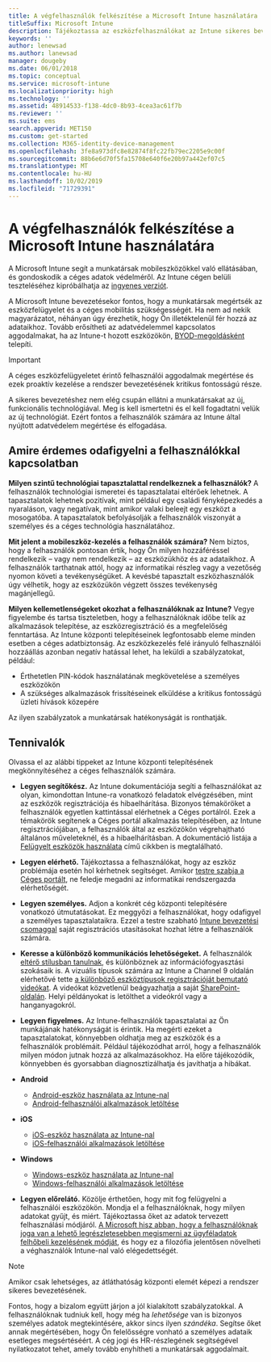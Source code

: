 ```yaml
---
title: A végfelhasználók felkészítése a Microsoft Intune használatára
titleSuffix: Microsoft Intune
description: Tájékoztassa az eszközfelhasználókat az Intune sikeres bevezetése érdekében.
keywords: ''
author: lenewsad
ms.author: lanewsad
manager: dougeby
ms.date: 06/01/2018
ms.topic: conceptual
ms.service: microsoft-intune
ms.localizationpriority: high
ms.technology: ''
ms.assetid: 48914533-f138-4dc0-8b93-4cea3ac61f7b
ms.reviewer: ''
ms.suite: ems
search.appverid: MET150
ms.custom: get-started
ms.collection: M365-identity-device-management
ms.openlocfilehash: 3fe8a973dfc8e82874f8fc22fb79ec2205e9c00f
ms.sourcegitcommit: 88b6e6d70f5fa15708e640f6e20b97a442ef07c5
ms.translationtype: MT
ms.contentlocale: hu-HU
ms.lasthandoff: 10/02/2019
ms.locfileid: "71729391"
---
```

# <a name="how-to-educate-your-end-users-about-microsoft-intune"></a>A végfelhasználók felkészítése a Microsoft Intune használatára

A Microsoft Intune segít a munkatársak mobileszközökkel való ellátásában, és gondoskodik a céges adatok védelméről. Az Intune cégen belüli teszteléséhez kipróbálhatja az [ingyenes verziót](free-trial-sign-up.md).

A Microsoft Intune bevezetésekor fontos, hogy a munkatársak megértsék az eszközfelügyelet és a céges mobilitás szükségességét. Ha nem ad nekik magyarázatot, néhányan úgy érezhetik, hogy Ön illetéktelenül fér hozzá az adataikhoz. Tovább erősítheti az adatvédelemmel kapcsolatos aggodalmakat, ha az Intune-t hozott eszközökön, [BYOD-megoldásként](/enterprise-mobility-security/solutions/byod-design-considerations-guide) telepíti.

> [!Important]
> A céges eszközfelügyeletet érintő felhasználói aggodalmak megértése és ezek proaktív kezelése a rendszer bevezetésének kritikus fontosságú része.

A sikeres bevezetéshez nem elég csupán ellátni a munkatársakat az új, funkcionális technológiával. Meg is kell ismertetni és el kell fogadtatni velük az új technológiát. Ezért fontos a felhasználók számára az Intune által nyújtott adatvédelem megértése és elfogadása.

## <a name="things-to-consider-about-your-users"></a>Amire érdemes odafigyelni a felhasználókkal kapcsolatban

__Milyen szintű technológiai tapasztalattal rendelkeznek a felhasználók?__ A felhasználók technológiai ismeretei és tapasztalatai eltérőek lehetnek. A tapasztalatok lehetnek pozitívak, mint például egy családi fényképezkedés a nyaraláson, vagy negatívak, mint amikor valaki beleejt egy eszközt a mosogatóba. A tapasztalatok befolyásolják a felhasználók viszonyát a személyes és a céges technológia használatához.

__Mit jelent a mobileszköz-kezelés a felhasználók számára?__ Nem biztos, hogy a felhasználók pontosan értik, hogy Ön milyen hozzáféréssel rendelkezik – vagy nem rendelkezik – az eszközükhöz és az adataikhoz. A felhasználók tarthatnak attól, hogy az informatikai részleg vagy a vezetőség nyomon követi a tevékenységüket. A kevésbé tapasztalt eszközhasználók úgy vélhetik, hogy az eszközükön végzett összes tevékenység magánjellegű.

__Milyen kellemetlenségeket okozhat a felhasználóknak az Intune?__  Vegye figyelembe és tartsa tiszteletben, hogy a felhasználóknak időbe telik az alkalmazások telepítése, az eszközregisztráció és a megfelelőség fenntartása. Az Intune központi telepítéseinek legfontosabb eleme minden esetben a céges adatbiztonság. Az eszközkezelés felé irányuló felhasználói hozzáállás azonban negatív hatással lehet, ha leküldi a szabályzatokat, például:  

- Érthetetlen PIN-kódok használatának megkövetelése a személyes eszközökön
- A szükséges alkalmazások frissítéseinek elküldése a kritikus fontosságú üzleti hívások közepére  

Az ilyen szabályzatok a munkatársak hatékonyságát is ronthatják.

## <a name="things-you-should-do"></a>Tennivalók

Olvassa el az alábbi tippeket az Intune központi telepítésének megkönnyítéséhez a céges felhasználók számára.

* __Legyen segítőkész.__ Az Intune dokumentációja segíti a felhasználókat az olyan, kimondottan Intune-ra vonatkozó feladatok elvégzésében, mint az eszközök regisztrációja és hibaelhárítása. Bizonyos témaköröket a felhasználók egyetlen kattintással elérhetnek a Céges portálról. Ezek a témakörök segítenek a Céges portál alkalmazás telepítésében, az Intune regisztrációjában, a felhasználók által az eszközökön végrehajtható általános műveleteknél, és a hibaelhárításban. A dokumentáció listája a [Felügyelt eszközök használata](https://docs.microsoft.com/intune-user-help/use-managed-devices-to-get-work-done) című cikkben is megtalálható.

* __Legyen elérhető.__ Tájékoztassa a felhasználókat, hogy az eszköz problémája esetén hol kérhetnek segítséget. Amikor [testre szabja a Céges portált](../apps/company-portal-app.md), ne feledje megadni az informatikai rendszergazda elérhetőségét.

* __Legyen személyes.__ Adjon a konkrét cég központi telepítésére vonatkozó útmutatásokat. Ez meggyőzi a felhasználókat, hogy odafigyel a személyes tapasztalataikra. Ezzel a testre szabható [Intune bevezetési csomaggal](https://aka.ms/IntuneAdoptionKit) saját regisztrációs utasításokat hozhat létre a felhasználók számára.

* __Keresse a különböző kommunikációs lehetőségeket.__ A felhasználók [eltérő stílusban tanulnak](https://www.umassd.edu/dss/resources/faculty--staff/how-to-teach-and-accommodate/how-to-accommodate-different-learning-styles/), és különböznek az információfogyasztási szokásaik is. A vizuális típusok számára az Intune a Channel 9 oldalán elérhetővé tette [a különböző eszköztípusok regisztrációját bemutató videókat](https://channel9.msdn.com/Series/IntuneEnrollment). A videókat közvetlenül beágyazhatja a saját [SharePoint-oldalán](https://support.office.com/article/Embed-a-video-from-Office-365-Video-59e19984-c34e-4be8-889b-f6fa93910581). Helyi példányokat is letölthet a videókról vagy a hanganyagokról.

* __Legyen figyelmes.__ Az Intune-felhasználók tapasztalatai az Ön munkájának hatékonyságát is érintik. Ha megérti ezeket a tapasztalatokat, könnyebben oldhatja meg az eszközök és a felhasználók problémáit. Például tájékozódhat arról, hogy a felhasználók milyen módon jutnak hozzá az alkalmazásokhoz. Ha előre tájékozódik, könnyebben és gyorsabban diagnosztizálhatja és javíthatja a hibákat.

* **Android**
  * [Android-eszköz használata az Intune-nal](https://docs.microsoft.com/intune-user-help/using-your-android-device-with-intune)
  * [Android-felhasználói alkalmazások letöltése](end-user-apps-android.md)

* **iOS**
  * [iOS-eszköz használata az Intune-nal](https://docs.microsoft.com/intune-user-help/using-your-ios-device-with-intune)
  * [iOS-felhasználói alkalmazások letöltése](end-user-apps-ios.md)

* **Windows**
  * [Windows-eszköz használata az Intune-nal](https://docs.microsoft.com/intune-user-help/using-your-windows-device-with-intune)
  * [Windows-felhasználói alkalmazások letöltése](end-user-apps-windows.md)

* __Legyen előrelátó.__ Közölje érthetően, hogy mit fog felügyelni a felhasználói eszközökön. Mondja el a felhasználóknak, hogy milyen adatokat gyűjt, és miért. Tájékoztassa őket az adatok tervezett felhasználási módjáról. [A Microsoft hisz abban, hogy a felhasználóknak joga van a lehető legrészletesebben megismerni az ügyféladatok felhőbeli kezelésének módját](https://www.microsoft.com/trustcenter/about/transparency), és hogy ez a filozófia jelentősen növelheti a véghasználók Intune-nal való elégedettségét.

> [!Note]
> Amikor csak lehetséges, az átláthatóság központi elemét képezi a rendszer sikeres bevezetésének.

Fontos, hogy a bizalom együtt járjon a jól kialakított szabályzatokkal. A felhasználóknak tudniuk kell, hogy még ha *lehetősége* van is bizonyos személyes adatok megtekintésére, akkor sincs ilyen *szándéka*. Segítse őket annak megértésében, hogy Ön felelősségre vonható a személyes adataik esetleges megsértéséért. A cég jogi és HR-részlegének segítségével nyilatkozatot tehet, amely tovább enyhítheti a munkatársak aggodalmait.

